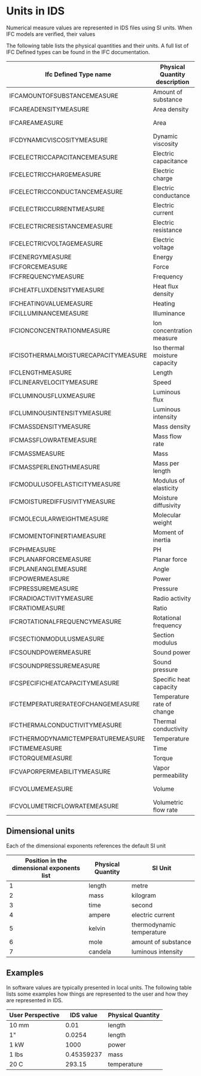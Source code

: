 # Units in IDS

Numerical measure values are represented in IDS files using SI units. When IFC models are verified, their values


The following table lists the physical quantities and their units.
A full list of IFC Defined types can be found in the IFC documentation.

| Ifc Defined Type name                | Physical Quantity description | Unit         | Unit Symbol | Dimensional exponents   | Unit enumeration                                  |
| ------------------------------------ | ----------------------------- | ------------ | ----------- | ----------------------- | ------------------------------------------------- |
| IFCAMOUNTOFSUBSTANCEMEASURE          | Amount of substance           | mole         | mol         | (0, 0, 0, 0, 0, 1, 0)   | IfcUnitEnum.AMOUNTOFSUBSTANCEUNIT                 |
| IFCAREADENSITYMEASURE                | Area density                  |              | Kg/m2       | (-2, 1, 0, 0, 0, 0, 0)  | IfcDerivedUnitEnum.AREADENSITYUNIT                |
| IFCAREAMEASURE                       | Area                          | square meter | m2          | (2, 0, 0, 0, 0, 0, 0)   | IfcUnitEnum.AREAUNIT                              |
| IFCDYNAMICVISCOSITYMEASURE           | Dynamic viscosity             |              | Pa s        | (-1, 1, -1, 0, 0, 0, 0) | IfcDerivedUnitEnum.DYNAMICVISCOSITYUNIT           |
| IFCELECTRICCAPACITANCEMEASURE        | Electric capacitance          | farad        | F           | (-2, 1, 4, 1, 0, 0, 0)  | IfcUnitEnum.ELECTRICCAPACITANCEUNIT               |
| IFCELECTRICCHARGEMEASURE             | Electric charge               | coulomb      | C           | (0, 0, 1, 1, 0, 0, 0)   | IfcUnitEnum.ELECTRICCHARGEUNIT                    |
| IFCELECTRICCONDUCTANCEMEASURE        | Electric conductance          | siemens      | S           | (-2, -1, 3, 2, 0, 0, 0) | IfcUnitEnum.ELECTRICCONDUCTANCEUNIT               |
| IFCELECTRICCURRENTMEASURE            | Electric current              | ampere       | A           | (0, 0, 0, 1, 0, 0, 0)   | IfcUnitEnum.ELECTRICCURRENTUNIT                   |
| IFCELECTRICRESISTANCEMEASURE         | Electric resistance           | ohm          | Ω           | (2, 1, -3, -2, 0, 0, 0) | IfcUnitEnum.ELECTRICRESISTANCEUNIT                |
| IFCELECTRICVOLTAGEMEASURE            | Electric voltage              | volt         | V           | (2, 1, -3, -1, 0, 0, 0) | IfcUnitEnum.ELECTRICVOLTAGEUNIT                   |
| IFCENERGYMEASURE                     | Energy                        | joule        | J           | (2, 1, -2, 0, 0, 0, 0)  | IfcUnitEnum.ENERGYUNIT                            |
| IFCFORCEMEASURE                      | Force                         | newton       | N           | (1, 1, -2, 0, 0, 0, 0)  | IfcUnitEnum.FORCEUNIT                             |
| IFCFREQUENCYMEASURE                  | Frequency                     | hertz        | Hz          | (0, 0, -1, 0, 0, 0, 0)  | IfcUnitEnum.FREQUENCYUNIT                         |
| IFCHEATFLUXDENSITYMEASURE            | Heat flux density             |              | W/m2        | (0, 1, -3, 0, 0, 0, 0)  | IfcDerivedUnitEnum.HEATFLUXDENSITYUNIT            |
| IFCHEATINGVALUEMEASURE               | Heating                       |              | J/K         | (2, 1, -2, 0, -1, 0, 0) | IfcDerivedUnitEnum.HEATINGVALUEUNIT               |
| IFCILLUMINANCEMEASURE                | Illuminance                   | lux          | lx          | (-2, 0, 0, 0, 0, 0, 1)  | IfcUnitEnum.ILLUMINANCEUNIT                       |
| IFCIONCONCENTRATIONMEASURE           | Ion concentration measure     |              | mol/m3      | (-3, 1, 0, 0, 0, 0, 0)  | IfcDerivedUnitEnum.IONCONCENTRATIONUNIT           |
| IFCISOTHERMALMOISTURECAPACITYMEASURE | Iso thermal moisture capacity |              | m3/Kg       | (3, -1, 0, 0, 0, 0, 0)  | IfcDerivedUnitEnum.ISOTHERMALMOISTURECAPACITYUNIT |
| IFCLENGTHMEASURE                     | Length                        | meter        | m           | (1, 0, 0, 0, 0, 0, 0)   | IfcUnitEnum.LENGTHUNIT                            |
| IFCLINEARVELOCITYMEASURE             | Speed                         |              | m/s         | (1, 0, -1, 0, 0, 0, 0)  | IfcDerivedUnitEnum.LINEARVELOCITYUNIT             |
| IFCLUMINOUSFLUXMEASURE               | Luminous flux                 | Lumen        | lm          | (0, 0, 0, 0, 0, 0, 1)   | IfcUnitEnum.LUMINOUSFLUXUNIT                      |
| IFCLUMINOUSINTENSITYMEASURE          | Luminous intensity            | candela      | cd          | (0, 0, 0, 0, 0, 0, 1)   | IfcUnitEnum.LUMINOUSINTENSITYUNIT                 |
| IFCMASSDENSITYMEASURE                | Mass density                  |              | Kg/m3       | (-3, 1, 0, 0, 0, 0, 0)  | IfcDerivedUnitEnum.MASSDENSITYUNIT                |
| IFCMASSFLOWRATEMEASURE               | Mass flow rate                |              | Kg/s        | (0, 1, -1, 0, 0, 0, 0)  | IfcDerivedUnitEnum.MASSFLOWRATEUNIT               |
| IFCMASSMEASURE                       | Mass                          | kilogram     | Kg          | (0, 1, 0, 0, 0, 0, 0)   | IfcUnitEnum.MASSUNIT                              |
| IFCMASSPERLENGTHMEASURE              | Mass per length               |              | Kg/m        | (-1, 1, 0, 0, 0, 0, 0)  | IfcDerivedUnitEnum.MASSPERLENGTHUNIT              |
| IFCMODULUSOFELASTICITYMEASURE        | Modulus of elasticity         |              | N/m2        | (-1, 1, -2, 0, 0, 0, 0) | IfcDerivedUnitEnum.MODULUSOFELASTICITYUNIT        |
| IFCMOISTUREDIFFUSIVITYMEASURE        | Moisture diffusivity          |              | m3/s        | (3, 0, -1, 0, 0, 0, 0)  | IfcDerivedUnitEnum.MOISTUREDIFFUSIVITYUNIT        |
| IFCMOLECULARWEIGHTMEASURE            | Molecular weight              |              | Kg/mol      | (0, 1, 0, 0, 0, -1, 0)  | IfcDerivedUnitEnum.MOLECULARWEIGHTUNIT            |
| IFCMOMENTOFINERTIAMEASURE            | Moment of inertia             |              | m4          | (4, 0, 0, 0, 0, 0, 0)   | IfcDerivedUnitEnum.MOMENTOFINERTIAUNIT            |
| IFCPHMEASURE                         | PH                            |              | PH          | (0, 0, 0, 0, 0, 0, 0)   | IfcDerivedUnitEnum.PHUNIT                         |
| IFCPLANARFORCEMEASURE                | Planar force                  |              | Pa          | (-1, 1, -2, 0, 0, 0, 0) | IfcDerivedUnitEnum.PLANARFORCEUNIT                |
| IFCPLANEANGLEMEASURE                 | Angle                         | radian       | rad         | (0, 0, 0, 0, 0, 0, 0)   | IfcUnitEnum.PLANEANGLEUNIT                        |
| IFCPOWERMEASURE                      | Power                         | watt         | W           | (2, 1, -3, 0, 0, 0, 0   | IfcUnitEnum.POWERUNIT                             |
| IFCPRESSUREMEASURE                   | Pressure                      | pascal       | Pa          | (-1, 1, -2, 0, 0, 0, 0) | IfcUnitEnum.PRESSUREUNIT                          |
| IFCRADIOACTIVITYMEASURE              | Radio activity                | Becqurel     | Bq          | (0, 0, -1, 0, 0, 0, 0)  | IfcUnitEnum.RADIOACTIVITYUNIT                     |
| IFCRATIOMEASURE                      | Ratio                         |              |             | (0, 0, 0, 0, 0, 0, 0)   |                                                   |
| IFCROTATIONALFREQUENCYMEASURE        | Rotational frequency          | hertz        | Hz          | (0, 0, -1, 0, 0, 0, 0)  | IfcDerivedUnitEnum.ROTATIONALFREQUENCYUNIT        |
| IFCSECTIONMODULUSMEASURE             | Section modulus               |              | m3          | (3, 0, 0, 0, 0, 0, 0)   | IfcDerivedUnitEnum.SECTIONMODULUSUNIT             |
| IFCSOUNDPOWERMEASURE                 | Sound power                   | decibel      | db          | (0, 0, 0, 0, 0, 0, 0)   | IfcDerivedUnitEnum.SOUNDPOWERUNIT                 |
| IFCSOUNDPRESSUREMEASURE              | Sound pressure                | decibel      | db          | (0, 0, 0, 0, 0, 0, 0)   | IfcDerivedUnitEnum.SOUNDPRESSUREUNIT              |
| IFCSPECIFICHEATCAPACITYMEASURE       | Specific heat capacity        |              | J/Kg K      | (2, 0, -2, 0, -1, 0, 0) | IfcDerivedUnitEnum.SPECIFICHEATCAPACITYUNIT       |
| IFCTEMPERATURERATEOFCHANGEMEASURE    | Temperature rate of change    |              | K/s         | (0, 0, -1, 0, 1, 0, 0)  | IfcDerivedUnitEnum.TEMPERATURERATEOFCHANGEUNIT    |
| IFCTHERMALCONDUCTIVITYMEASURE        | Thermal conductivity          |              | W/m K       | (1, 1, -3, 0, -1, 0, 0) | IfcDerivedUnitEnum.THERMALCONDUCTANCEUNIT         |
| IFCTHERMODYNAMICTEMPERATUREMEASURE   | Temperature                   | kelvin       | K           | (0, 0, 0, 0, 1, 0, 0)   | IfcUnitEnum.THERMODYNAMICTEMPERATUREUNIT          |
| IFCTIMEMEASURE                       | Time                          | second       | s           | (0, 0, 1, 0, 0, 0, 0)   | IfcUnitEnum.TIMEUNIT                              |
| IFCTORQUEMEASURE                     | Torque                        |              | N m         | (2, 1, -2, 0, 0, 0, 0)  | IfcDerivedUnitEnum.TORQUEUNIT                     |
| IFCVAPORPERMEABILITYMEASURE          | Vapor permeability            |              | Kg / s m Pa | (0, 0, 1, 0, 0, 0, 0)   | IfcDerivedUnitEnum.VAPORPERMEABILITYUNIT          |
| IFCVOLUMEMEASURE                     | Volume                        | cubic meter  | m3          | (3, 0, 0, 0, 0, 0, 0)   | IfcUnitEnum.VOLUMEUNIT                            |
| IFCVOLUMETRICFLOWRATEMEASURE         | Volumetric flow rate          |              | m3/s        | (3, 0, -1, 0, 0, 0, 0)  | IfcDerivedUnitEnum.VOLUMETRICFLOWRATEUNIT         |

## Dimensional units

Each of the dimensional exponents references the default SI unit

| Position in the dimensional exponents list | Physical Quantity | SI Unit                   |
| ------------------------------------------ | ----------------- | ------------------------- |
| 1                                          | length            | metre                     |
| 2                                          | mass              | kilogram                  |
| 3                                          | time              | second                    |
| 4                                          | ampere            | electric current          |
| 5                                          | kelvin            | thermodynamic temperature |
| 6                                          | mole              | amount of substance       |
| 7                                          | candela           | luminous intensity        |

## Examples

In software values are typically presented in local units. The following table lists some examples how things are represented to the user and how they are represented in IDS.

| User Perspective | IDS value  | Physical Quantity |
| ---------------- | ---------- | ----------------- |
| 10 mm            | 0.01       | length            |
| 1"               | 0.0254     | length            |
| 1 kW             | 1000       | power             |
| 1 lbs            | 0.45359237 | mass              |
| 20 C             | 293.15     | temperature       |
